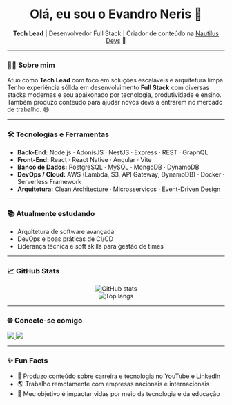 <!--
**EvandroNeris/EvandroNeris** é um ✨ repositório especial ✨ porque seu `README.md` aparece no seu perfil do GitHub.
-->

<h1 align="center">Olá, eu sou o Evandro Neris 👋</h1>

<p align="center">
  <strong>Tech Lead</strong> | Desenvolvedor Full Stack | Criador de conteúdo na <a href="https://www.linkedin.com/company/nautilus-devs">Nautilus Devs</a> 🚀
</p>

---

### 👨‍💻 Sobre mim
Atuo como **Tech Lead** com foco em soluções escaláveis e arquitetura limpa. Tenho experiência sólida em desenvolvimento **Full Stack** com diversas stacks modernas e sou apaixonado por tecnologia, produtividade e ensino. Também produzo conteúdo para ajudar novos devs a entrarem no mercado de trabalho. 😄

---

### 🛠️ Tecnologias e Ferramentas

- **Back-End:** Node.js · AdonisJS · NestJS · Express · REST · GraphQL
- **Front-End:** React · React Native · Angular · Vite
- **Banco de Dados:** PostgreSQL · MySQL · MongoDB · DynamoDB
- **DevOps / Cloud:** AWS (Lambda, S3, API Gateway, DynamoDB) · Docker · Serverless Framework
- **Arquitetura:** Clean Architecture · Microsserviços · Event-Driven Design

---

### 📚 Atualmente estudando

- Arquitetura de software avançada
- DevOps e boas práticas de CI/CD
- Liderança técnica e soft skills para gestão de times

---

### 📈 GitHub Stats

<p align="center">
  <img src="https://github-readme-stats.vercel.app/api?username=EvandroNeris&show_icons=true&theme=github_dark" alt="GitHub stats" />
  <br />
  <img src="https://github-readme-stats.vercel.app/api/top-langs/?username=EvandroNeris&layout=compact&theme=github_dark" alt="Top langs" />
</p>

---

### 🌐 Conecte-se comigo

<a href="https://www.linkedin.com/in/evandroneris95/" target="_blank">
  <img src="https://img.shields.io/badge/-Evandro%20Neris-0077B5?style=for-the-badge&logo=linkedin&logoColor=white" />
</a>
<a href="mailto:evandroneris95@hotmail.com" target="_blank">
  <img src="https://img.shields.io/badge/-evandroneris95@hotmail.com-D14836?style=for-the-badge&logo=gmail&logoColor=white" />
</a>

---

### ✨ Fun Facts

- 🎥 Produzo conteúdo sobre carreira e tecnologia no YouTube e LinkedIn
- 🌎 Trabalho remotamente com empresas nacionais e internacionais
- 🎯 Meu objetivo é impactar vidas por meio da tecnologia e da educação
